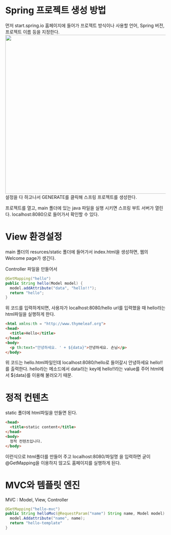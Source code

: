 # Spring 프로젝트 생성 방법
먼저 start.spring.io 홈페이지에 들어가 프로젝트 방식이나 사용할 언어, Spring 버전, 프로젝트 이름 등을 지정한다.
<img src = "https://engineering-skcc.github.io/assets/images/ejchoi/2021-10-14-01.png"
width = "700px" height = "500px">   
설정을 다 하고나서 GENERATE를 클릭해 스프링 프로젝트를 생성한다.

프로젝트를 열고, main 폴더에 있는 java 파일을 실행 시키면 스프링 부트 서버가 열린다. localhost:8080으로 들어가서 확인할 수 있다.

# View 환경설정
main 폴더의 resurces/static 폴더에 들어가서 index.html을 생성하면, 웹의 Welcome page가 생긴다.

Controller 파일을 만들어서 
``` java
@GetMapping("hello")
public String hello(Model model) {
  model.addAttribute("data", "hello!!");
  return "hello";
}
```
위 코드를 입력하게되면, 사용자가 localhost:8080/hello url를 입력했을 때 hello라는 html파일을 실행하게 한다.
``` html 
<html xmlns:th = "http://www.thymeleaf.org">
<head>
  <title>Hello</title>
</head>
<body>
  <p th:text="안녕하세요. ' + ${data}">안녕하세요. 손님</p>
</body>
```
위 코드는 hello.html파일인데 localhost:8080/hello로 들어갈시 안녕하세요 hello!!를 출력한다. hello라는 메소드에서 data라는 key에 hello!!라는 value를 주어 html에서 ${data}를 이용해 불러오기 때문.

# 정적 컨텐츠
static 폴더에 html파일을 만들면 된다.
``` html
<head>
  <title>static content</title>
</head>
<body>
  정적 컨텐츠입니다.
</body>
```
이런식으로 html폴더를 만들어 주고 localhost:8080/파일명 을 입력하면 굳이 @GetMapping을 이용하지 않고도 홈페이지를 실행하게 된다.

# MVC와 템플릿 엔진
MVC : Model, View, Controller

``` java
@GetMapping("hello-mvc")
public String helloMvc(@RequestParam("name") String name, Model model) {
  model.Addattribute("name", name);
  return "hello-template"
}